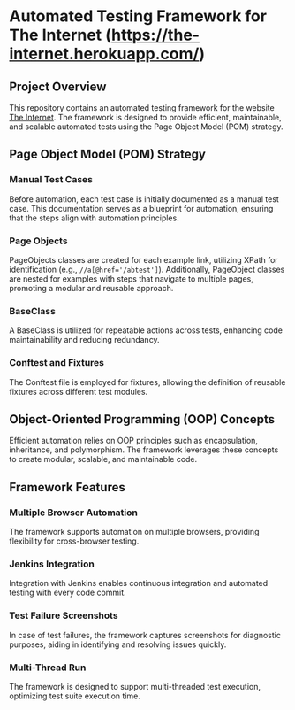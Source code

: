 # Automated Testing Framework for The Internet (https://the-internet.herokuapp.com/)

## Project Overview

This repository contains an automated testing framework for the website [The Internet](https://the-internet.herokuapp.com/). The framework is designed to provide efficient, maintainable, and scalable automated tests using the Page Object Model (POM) strategy.

## Page Object Model (POM) Strategy

### Manual Test Cases
Before automation, each test case is initially documented as a manual test case. This documentation serves as a blueprint for automation, ensuring that the steps align with automation principles.

### Page Objects
PageObjects classes are created for each example link, utilizing XPath for identification (e.g., `//a[@href='/abtest']`). Additionally, PageObject classes are nested for examples with steps that navigate to multiple pages, promoting a modular and reusable approach.

### BaseClass
A BaseClass is utilized for repeatable actions across tests, enhancing code maintainability and reducing redundancy.

### Conftest and Fixtures
The Conftest file is employed for fixtures, allowing the definition of reusable fixtures across different test modules.

## Object-Oriented Programming (OOP) Concepts

Efficient automation relies on OOP principles such as encapsulation, inheritance, and polymorphism. The framework leverages these concepts to create modular, scalable, and maintainable code.

## Framework Features

### Multiple Browser Automation
The framework supports automation on multiple browsers, providing flexibility for cross-browser testing.

### Jenkins Integration
Integration with Jenkins enables continuous integration and automated testing with every code commit.

### Test Failure Screenshots
In case of test failures, the framework captures screenshots for diagnostic purposes, aiding in identifying and resolving issues quickly.

### Multi-Thread Run
The framework is designed to support multi-threaded test execution, optimizing test suite execution time.

